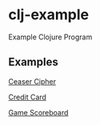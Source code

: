 # clj-example

Example Clojure Program

## Examples

[Ceaser Cipher](https://github.com/phoenix2082/clj-example/blob/main/src/clj_example/ceaser.clj)

[Credit Card](https://github.com/phoenix2082/clj-example/blob/main/src/clj_example/creditcard.clj)

[Game Scoreboard](https://github.com/phoenix2082/clj-example/blob/main/src/clj_example/scoreboard.clj)
